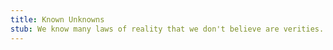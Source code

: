 ```yaml
---
title: Known Unknowns
stub: We know many laws of reality that we don't believe are verities. We may never know all the verities -- but we certainly won't stop searching.
---
```

